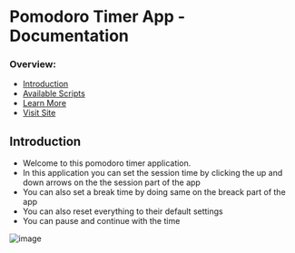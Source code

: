 # Pomodoro Timer App - Documentation
### Overview:
- [Introduction](#introduction)
- [Available Scripts](#available-scripts)
- [Learn More](#learn-more)
- [Visit Site](https://obn-pomodoro-timer.netlify.app/)

## Introduction
* Welcome to this pomodoro timer application.
* In this application you can set the session time by clicking the up and down arrows on the the session part of the app
* You can also set a break time by doing same on the breack part of the app
* You can also reset everything to their default settings
* You can pause and continue with the time

![image](https://github.com/obedNuertey1/pomodoro-timer-src-code/assets/101027384/fa736668-5c94-403b-8b34-d2e2d2068d25)
